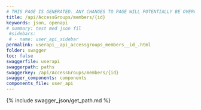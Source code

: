 ```yaml
---
# THIS PAGE IS GENERATED. ANY CHANGES TO PAGE WILL POTENTIALLY BE OVERWRITTEN.
title: /api/AccessGroups/members/{id}
keywords: json, openapi
# summary: test med json fil
 #sidebars: 
 # - name: user_api_sidebar
permalink: userapi__api_accessgroups_members__id_.html
folder: swagger
toc: false
swaggerfile: userapi
swaggerpath: paths
swaggerkey: /api/AccessGroups/members/{id}
swagger_components: components
components_file: user_api
---
```

{% include swagger_json/get_path.md %}
